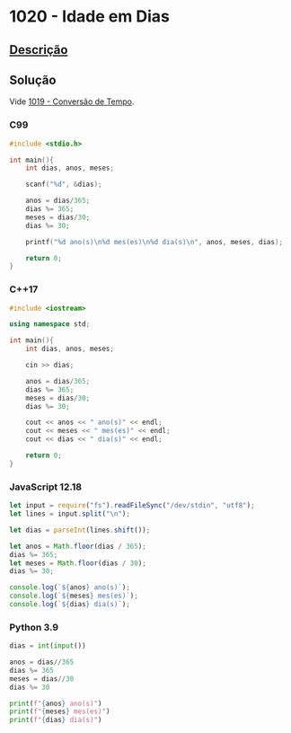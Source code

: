 # 1020 - Idade em Dias

## [Descrição](https://www.urionlinejudge.com.br/judge/pt/problems/view/1020)

## Solução

Vide [1019 - Conversão de Tempo](../1019/README.md).

### C99

```c
#include <stdio.h>

int main(){
    int dias, anos, meses;

    scanf("%d", &dias);

    anos = dias/365;
    dias %= 365;
    meses = dias/30;
    dias %= 30;

    printf("%d ano(s)\n%d mes(es)\n%d dia(s)\n", anos, meses, dias);

    return 0;
}
```

### C++17

```cpp
#include <iostream>

using namespace std;

int main(){
    int dias, anos, meses;

    cin >> dias;

    anos = dias/365;
    dias %= 365;
    meses = dias/30;
    dias %= 30;

    cout << anos << " ano(s)" << endl;
    cout << meses << " mes(es)" << endl;
    cout << dias << " dia(s)" << endl;

    return 0;
}
```

### JavaScript 12.18

```javascript
let input = require("fs").readFileSync("/dev/stdin", "utf8");
let lines = input.split("\n");

let dias = parseInt(lines.shift());

let anos = Math.floor(dias / 365);
dias %= 365;
let meses = Math.floor(dias / 30);
dias %= 30;

console.log(`${anos} ano(s)`);
console.log(`${meses} mes(es)`);
console.log(`${dias} dia(s)`);
```

### Python 3.9

```python
dias = int(input())

anos = dias//365
dias %= 365
meses = dias//30
dias %= 30

print(f"{anos} ano(s)")
print(f"{meses} mes(es)")
print(f"{dias} dia(s)")
```